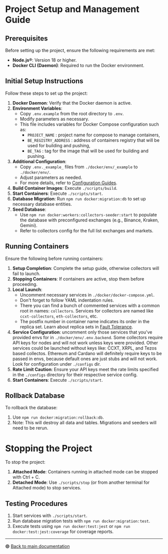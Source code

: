 # Project Setup and Management Guide

## Prerequisites

Before setting up the project, ensure the following requirements are met:

-   **Node.js®**: Version 18 or higher.
-   **Docker CLI (Daemon)**: Required to run the Docker environment.

## Initial Setup Instructions

Follow these steps to set up the project:

1. **Docker Daemon**: Verify that the Docker daemon is active.
2. **Environment Variables**:
    - Copy `.env.example` from the root directory to `.env`.
    - Modify parameters as necessary.
    - This file includes variables for Docker Compose configuration such as:
        - `PROJECT_NAME` : project name for compose to manage containers,
        - `BE_REGISTRY_ADDRESS` : address of containers registry that will be used for building and pushing,
        - `BE_TAG` : tag for the image that will be used for building and pushing.
3. **Additional Configuration**:
    - Copy `.env._example_` files from `./docker/env/_example` to `./docker/env/`.
    - Adjust parameters as needed.
    - For more details, refer to [Configuration Guides](../README.md#configuration-guides).
4. **Build Container Images**: Execute `./scripts/build`.
5. **Start Containers**: Execute `./scripts/start`.
6. **Database Migration**: Run `npm run docker:migration:db` to set up necessary database entities.
7. **Seed Database**:
    - Use `npm run docker:workers:collectors-seeder:start` to populate the database with preconfigured exchanges (e.g., Binance, Kraken, Gemini).
    - Refer to collectors config for the full list exchanges and markets.

## Running Containers

Ensure the following before running containers:

1. **Setup Completion**: Complete the setup guide, otherwise collectors will fail to launch.
2. **Stopping Containers**: If containers are active, stop them before proceeding.
3. **Local Launch**:
    - Uncomment necessary services in `./docker/docker-compose.yml`.
    - Don't forget to follow YAML indentation rules.
    - There you can find a bunch of commented services with a common root in names: `collectors`. Services for collectors are named like `ccxt-collectors`, `eth-collectors`, etc.
    - The postfix number in container name indicates its order in the replica set. Learn about replica sets in [Fault Tolerance](./architecture/fault_tolerance.md).
4. **Service Configuration**: uncomment only those services that you've provided envs for in `./docker/env/.env.backend`. Some collectors require API keys for nodes and will not work unless keys were provided. Other services could be launched without keys like: CCXT, XRPL, and Tezos based collectos. Ethereum and Cardano will definitely require keys to be passed in envs, because default ones are just stubs and will not work. Look for configuration under `./configs` dir.
5. **Rate Limit Caution**: Ensure your API keys meet the rate limits specified in the `./configs` directory for their respective service config.
6. **Start Containers**: Execute `./scripts/start`.

## Rollback Database

To rollback the database:

1. Use `npm run docker:migration:rollback:db`.
2. Note: This will destroy all data and tables. Migrations and seeders will need to be rerun.

# Stopping the Project

To stop the project:

1. **Attached Mode**: Containers running in attached mode can be stopped with Ctrl + C.
2. **Detached Mode**: Use `./scripts/stop` (or from another terminal for Attached mode) to stop services.

## Testing Procedures

1. Start services with `./scripts/start`.
2. Run database migration tests with `npm run docker:migration:test`.
3. Execute tests using `npm run docker:test:jest` or `npm run docker:test:jest:coverage` for coverage reports.

---

🟣 [Back to main documentation](../README.md)
